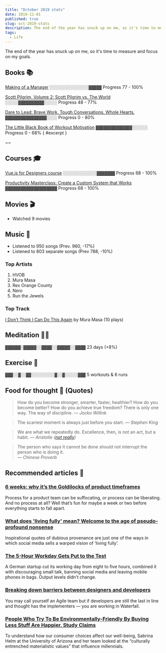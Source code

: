 ```yaml
---
title: "October 2019 stats"
date: 2019-11-01
published: true
slug: oct-2019-stats
description: The end of the year has snuck up on me, so it's time to measure and focus on my goals.
tags:
  - Life
---
```


The end of the year has snuck up on me, so it's time to measure and focus on my goals.

## Books 📚

[Making of a Manager](https://www.goodreads.com/book/show/38821039-the-making-of-a-manager)
<span style="color: var(--primary); font-family: Menlo, Monaco, Consolas, Liberation Mono, Courier New, monospace;">░░░░░░░░░░░░░░░▓▓▓▓▓</span>
<span class="text-textSubtle">Progress 77 - 100%</span>

[Scott Pilgrim, Volume 2: Scott Pilgrim vs. The World](https://www.goodreads.com/book/show/15898731-scott-pilgrim-volume-2)
<span style="color: var(--primary); font-family: Menlo, Monaco, Consolas, Liberation Mono, Courier New, monospace;">░░░░░▓▓▓▓▓▓▓▓▓▓░░░░░</span>
<span class="text-textSubtle">Progress 48 - 77%</span>

[Dare to Lead: Brave Work. Tough Conversations. Whole Hearts.](https://www.goodreads.com/book/show/40109367-dare-to-lead)
<span style="color: var(--primary); font-family: Menlo, Monaco, Consolas, Liberation Mono, Courier New, monospace;">▓▓▓▓▓▓▓▓▓▓▓▓▓▓▓▓░░░░</span>
<span class="text-textSubtle">Progress 0 - 80%</span>

[The Little Black Book of Workout Motivation](https://www.goodreads.com/book/show/40772002-the-little-black-book-of-workout-motivation)
<span style="color: var(--primary); font-family: Menlo, Monaco, Consolas, Liberation Mono, Courier New, monospace;">▓▓▓▓▓▓▓▓▓▓▓▓▓▓░░░░░░</span>
<span class="text-textSubtle">Progress 0 - 68%</span> { #excerpt }

~~

## Courses 🎓

[Vue.js for Designers course](https://designcode.io/vue)
<span style="color: var(--primary); font-family: Menlo, Monaco, Consolas, Liberation Mono, Courier New, monospace;">░░░░░░░░░░░░░▓▓▓▓▓▓▓</span>
<span class="text-textSubtle">Progress 68 - 100%</span>

[Productivity Masterclass: Create a Custom System that Works](https://www.skillshare.com/classes/Productivity-Masterclass-Create-a-Custom-System-that-Works/442860604/projects)
<span style="color: var(--primary); font-family: Menlo, Monaco, Consolas, Liberation Mono, Courier New, monospace;">▓▓▓▓▓▓▓▓▓▓▓▓▓▓▓▓▓▓▓▓</span>
<span class="text-textSubtle">Progress 68 - 100%</span>

## Movies 🎬

- Watched 9 movies

## Music 🎵

- Listened to 950 songs (Prev. 960, -17%)
- Listened to 803 separate songs (Prev 788, -10%)

### Top Artists

1. HVOB
2. Mura Masa
3. Rex Orange County
4. Nero
5. Run the Jewels

### Top Track

[I Don’t Think I Can Do This Again](https://open.spotify.com/track/3udJxehBCZ27wRO9gSum4B?si=eyg8vGk0Qiibz0cKqRW3gw) by Mura Masa (10 plays)

## Meditation 🧘‍♂️

<span style="color: var(--primary); font-family: Menlo, Monaco, Consolas, Liberation Mono, Courier New, monospace;">▓▓▓▓▓▓░▓▓▓▓▓░░▓▓▓▓░░▓▓▓▓▓░░▓▓▓▓</span>
<span class="text-textSubtle">23 days (+8%)</span>

## Exercise 💪

<span style="color: var(--primary); font-family: Menlo, Monaco, Consolas, Liberation Mono, Courier New, monospace;">▓▓▓░░▓░░▓▓░░░░░░░░░▓░░▓░░░░░▓▓▓</span>
<span class="opacity-50">5 workouts & 6 runs</span>

## Food for thought 💬 (Quotes)

> How do you become stronger, smarter, faster, healthier? How do you become better? How do you achieve true freedom?
> There is only one way. The way of discipline. <cite>— Jocko Willink</cite>

<spacer />

> The scariest moment is always just before you start. <cite>— Stephen King</cite>

<spacer />

> We are what we repeatedly do. Excellence, then, is not an act, but a habit. <cite>— Aristotle ([not really](https://medium.com/the-mission/my-favourite-quote-of-all-time-is-a-misattribution-66356f22843d))</cite>

<spacer />

> The person who says it cannot be done should not interrupt the person who is doing it. <br/><cite>— Chinese Proverb</cite>

## Recommended articles 📄

### [6 weeks: why it’s the Goldilocks of product timeframes](https://www.intercom.com/blog/6-week-cycle-for-product-teams/)

Process for a product team can be suffocating, or process can be liberating. And no process at all? Well that’s fun for maybe a week or two before everything starts to fall apart.

### [What does 'living fully' mean? Welcome to the age of pseudo-profound nonsense](https://www.theguardian.com/lifeandstyle/2019/sep/11/what-does-living-fully-mean-welcome-to-the-age-of-pseudo-profound-nonsense)

Inspirational quotes of dubious provenance are just one of the ways in which social media sells a warped vision of ‘living fully’.

### [The 5-Hour Workday Gets Put to the Test](https://www.wsj.com/articles/the-5-hour-workday-gets-put-to-the-test-11571876563?mod=rsswn)

A German startup cut its working day from eight to five hours, combined it with discouraging small talk, banning social media and leaving mobile phones in bags. Output levels didn't change.

### [Breaking down barriers between designers and developers](https://blog.prototypr.io/breaking-down-barriers-between-designers-and-developers-4bc4af166d0d)

You may call yourself an Agile team but if developers are still the last in line and thought has the implementers — you are working in Waterfall.

### [People Who Try To Be Environmentally-Friendly By Buying Less Stuff Are Happier, Study Claims](https://digest.bps.org.uk/2019/10/29/people-who-try-to-be-environmentally-friendly-by-buying-less-stuff-are-happier-study-claims/)

To understand how our consumer choices affect our well-being, Sabrina Helm at the University of Arizona and her team looked at the “culturally entrenched materialistic values” that influence millennials.
